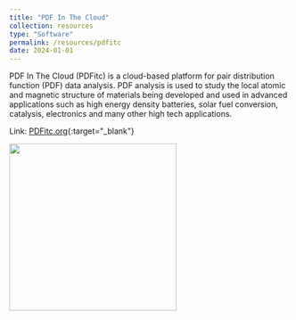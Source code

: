 ```yaml
---
title: "PDF In The Cloud"
collection: resources
type: "Software"
permalink: /resources/pdfitc
date: 2024-01-01
---
```


PDF In The Cloud (PDFitc) is a cloud-based platform for pair distribution function (PDF) data analysis. 
PDF analysis is used to study the local atomic and magnetic structure of materials being developed and used in advanced 
applications such as high energy density batteries, solar fuel conversion, catalysis, electronics and many other high tech applications. 

Link: [PDFitc.org](https://www.pdfitc.org){:target="_blank"}

<image align="left" height="300" src="/images/resources/pdfitc.png"></image>
<br>

